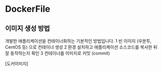 # DockerFile

## 이미지 생성 방법

개발한 애플리케이션을 컨테이너화하는 기본적인 방법입니다.
1  빈 이미지 (우분투, CentOS 등) 으로 컨테이너 생성
2  환경 설치하고 애플리케이션 소스코드를 복사한 뒤 잘 동작하는지 확인
3  컨테이너를 이미지로 커밋 (commit)

[도커이미지] 



<!--stackedit_data:
eyJoaXN0b3J5IjpbODkwODkyNjIxLC0zOTQzMzI1LDE3MzI3Mz
k5OV19
-->